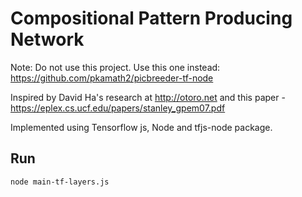 # Compositional Pattern Producing Network

Note: Do not use this project. Use this one instead: https://github.com/pkamath2/picbreeder-tf-node


Inspired by David Ha's research at http://otoro.net and this paper - https://eplex.cs.ucf.edu/papers/stanley_gpem07.pdf

Implemented using Tensorflow js, Node and tfjs-node package. 

## Run
`node main-tf-layers.js` 